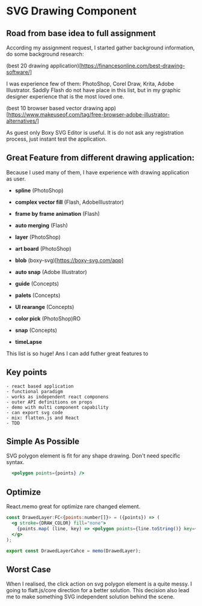 # SVG Drawing Component

## Road from base idea to full assignment

According my assignment request, I started gather background information, do some background research:

(best 20 drawing application)[https://financesonline.com/best-drawing-software/]

I was experience few of them: PhotoShop, Corel Draw, Krita, Adobe Illustrator. Saddly Flash do not have place in this list, but in my graphic designer experience that is the most loved one. 

(best 10 browser based vector drawing app)[https://www.makeuseof.com/tag/free-browser-adobe-illustrator-alternatives/]

As guest only Boxy SVG Editor is useful. It is do not ask any registration process, just instant test the application.

## Great Feature from different drawing application:
Because I used many of them, I have experience with drawing application as user.

  - **spline** (PhotoShop)
  - **complex vector fill** (Flash, AdobeIllustrator)
  - **frame by frame animation** (Flash)
  - **auto merging** (Flash)
  - **layer** (PhotoShop)
  - **art board** (PhotoShop) 
  - **blob** (boxy-svg)[https://boxy-svg.com/app]
  - **auto snap** (Adobe Illustrator)
  - **guide** (Concepts) 
  - **palets** (Concepts)
  - **UI rearange** (Concepts)
  - **color pick** (PhotoShop)RO
  
  - **snap** (Concepts) 
  - **timeLapse**

  This list is so huge! Ans I can add futher great features to 

## Key points

    - react based application
    - functional paradigm
    - works as independent react componens
    - outer API definitions on props
    - demo with multi component capability
    - can export svg code
    - mix: flatten.js and React
    - TDD

## Simple As Possible
SVG polygon element is fit for any shape drawing. Don't need specific syntax.

```jsx
  <polygon points={points} />
```

## Optimize
React.memo great for optimize rare changed element.

```jsx
const DrawedLayer:FC<{points:number[]}> = ({points}) => (
  <g stroke={DRAW_COLOR} fill="none">
    {points.map( (line, key) => <polygon points={line.toString()} key={key} />)}
  </g>
);

export const DrawedLayerCahce = memo(DrawedLayer);
```

## Worst Case
When I realised, the click action on svg polygon element is a quite messy. I going to flatt.js/core direction for a better solution. This decision also lead me to make something SVG independent solution behind the scene.